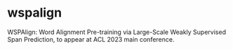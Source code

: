 # wspalign
WSPAlign: Word Alignment Pre-training via Large-Scale Weakly Supervised Span Prediction, to appear at ACL 2023 main conference.
